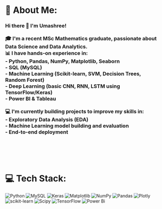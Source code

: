 # 💫 About Me:
### Hi there 👋 I'm Umashree!<br><br>🎓 I'm a recent MSc Mathematics graduate, passionate about **Data Science** and **Data Analytics**.  <br>📊 I have hands-on experience in:<br>- Python, Pandas, NumPy, Matplotlib, Seaborn<br>- SQL (MySQL)<br>- Machine Learning (Scikit-learn, SVM, Decision Trees, Random Forest)<br>- Deep Learning (basic CNN, RNN, LSTM using TensorFlow/Keras)<br>- Power BI & Tableau<br><br>💻 I'm currently building projects to improve my skills in:<br>- Exploratory Data Analysis (EDA)<br>- Machine Learning model building and evaluation<br>- End-to-end deployment <br><br><br><br><br>


# 💻 Tech Stack:
![Python](https://img.shields.io/badge/python-3670A0?style=flat&logo=python&logoColor=ffdd54) ![MySQL](https://img.shields.io/badge/mysql-4479A1.svg?style=flat&logo=mysql&logoColor=white) ![Keras](https://img.shields.io/badge/Keras-%23D00000.svg?style=flat&logo=Keras&logoColor=white) ![Matplotlib](https://img.shields.io/badge/Matplotlib-%23ffffff.svg?style=flat&logo=Matplotlib&logoColor=black) ![NumPy](https://img.shields.io/badge/numpy-%23013243.svg?style=flat&logo=numpy&logoColor=white) ![Pandas](https://img.shields.io/badge/pandas-%23150458.svg?style=flat&logo=pandas&logoColor=white) ![Plotly](https://img.shields.io/badge/Plotly-%233F4F75.svg?style=flat&logo=plotly&logoColor=white) ![scikit-learn](https://img.shields.io/badge/scikit--learn-%23F7931E.svg?style=flat&logo=scikit-learn&logoColor=white) ![Scipy](https://img.shields.io/badge/SciPy-%230C55A5.svg?style=flat&logo=scipy&logoColor=%white) ![TensorFlow](https://img.shields.io/badge/TensorFlow-%23FF6F00.svg?style=flat&logo=TensorFlow&logoColor=white) ![Power Bi](https://img.shields.io/badge/power_bi-F2C811?style=flat&logo=powerbi&logoColor=black)
